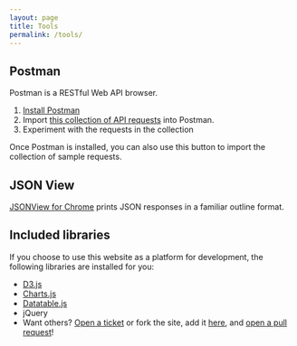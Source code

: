 ```yaml
---
layout: page
title: Tools
permalink: /tools/
---
```


## Postman

Postman is a RESTful Web API browser.

1. [Install Postman](https://www.getpostman.com)
2. Import [this collection of API requests](https://www.getpostman.com/collections/75eb47f4dd961830b5b9) into Postman.
3. Experiment with the requests in the collection

Once Postman is installed, you can also use this button to import the collection of sample requests.
<div class="postman-run-button" data-postman-action="collection/import" data-postman-var-1="75eb47f4dd961830b5b9"></div>
<script type="text/javascript">
  (function (p,o,s,t,m,a,n) {
    !p[s] && (p[s] = function () { (p[t] || (p[t] = [])).push(arguments); });
    !o.getElementById(s+t) && o.getElementsByTagName("head")[0].appendChild((
      (n = o.createElement("script")),
      (n.id = s+t), (n.async = 1), (n.src = m), n
    ));
  }(window, document, "_pm", "PostmanRunObject", "https://run.pstmn.io/button.js"));
</script>

## JSON View

[JSONView for Chrome](https://chrome.google.com/webstore/detail/jsonview/chklaanhfefbnpoihckbnefhakgolnmc) prints JSON responses in a familiar outline format.

## Included libraries

If you choose to use this website as a platform for development, the following libraries are installed for you:

- [D3.js](https://github.com/d3/d3/wiki)
- [Charts.js](http://www.chartjs.org/docs/)
- [Datatable.js](https://www.datatables.net/)
- jQuery
- Want others? [Open a ticket](https://github.com/jamiefolsom/cfrp-hack/issues) or fork the site, add it [here](https://github.com/jamiefolsom/cfrp-hack/blob/gh-pages/_includes/javascript.html), and [open a pull request](https://github.com/jamiefolsom/cfrp-hack/pulls)!
